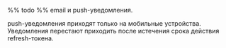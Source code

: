 %% todo %%
email и push-уведомления.

push-уведомления приходят только на мобильные устройства. Уведомления перестают приходить после истечения срока действия  refresh-токена.